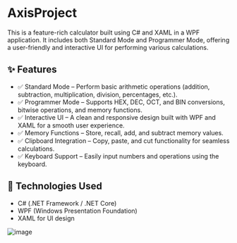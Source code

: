 # AxisProject

This is a feature-rich calculator built using C# and XAML in a WPF application.
It includes both Standard Mode and Programmer Mode, offering a user-friendly and interactive UI for performing various calculations.


## ✨ Features
- ✅ Standard Mode – Perform basic arithmetic operations (addition, subtraction, multiplication, division, percentages, etc.).
- ✅ Programmer Mode – Supports HEX, DEC, OCT, and BIN conversions, bitwise operations, and memory functions.
- ✅ Interactive UI – A clean and responsive design built with WPF and XAML for a smooth user experience.
- ✅ Memory Functions – Store, recall, add, and subtract memory values.
- ✅ Clipboard Integration – Copy, paste, and cut functionality for seamless calculations.
- ✅ Keyboard Support – Easily input numbers and operations using the keyboard.


## 🚀 Technologies Used
- C# (.NET Framework / .NET Core)
- WPF (Windows Presentation Foundation)
- XAML for UI design

![image](https://github.com/user-attachments/assets/4a6d78f5-72c8-49a1-817a-3001d4388d80)
